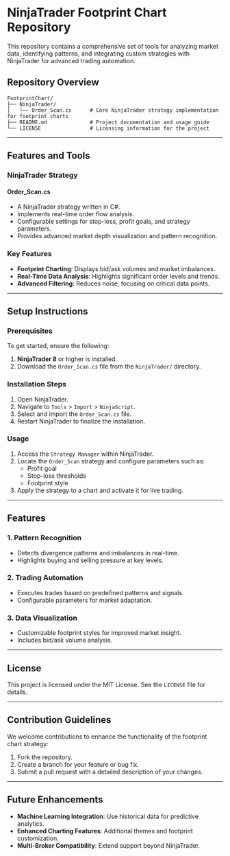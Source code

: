 # NinjaTrader Footprint Chart Repository

This repository contains a comprehensive set of tools for analyzing market data, identifying patterns, and integrating custom strategies with NinjaTrader for advanced trading automation.

## Repository Overview

```
FootprintChart/
├── NinjaTrader/
│   └── Order_Scan.cs      # Core NinjaTrader strategy implementation for footprint charts
├── README.md              # Project documentation and usage guide
└── LICENSE                # Licensing information for the project
```

---

## Features and Tools

### NinjaTrader Strategy

#### **Order_Scan.cs**
- A NinjaTrader strategy written in C#.
- Implements real-time order flow analysis.
- Configurable settings for stop-loss, profit goals, and strategy parameters.
- Provides advanced market depth visualization and pattern recognition.

### Key Features
- **Footprint Charting**: Displays bid/ask volumes and market imbalances.
- **Real-Time Data Analysis**: Highlights significant order levels and trends.
- **Advanced Filtering**: Reduces noise, focusing on critical data points.

---

## Setup Instructions

### Prerequisites

To get started, ensure the following:
1. **NinjaTrader 8** or higher is installed.
2. Download the `Order_Scan.cs` file from the `NinjaTrader/` directory.

### Installation Steps

1. Open NinjaTrader.
2. Navigate to `Tools` > `Import` > `NinjaScript`.
3. Select and import the `Order_Scan.cs` file.
4. Restart NinjaTrader to finalize the installation.

### Usage

1. Access the `Strategy Manager` within NinjaTrader.
2. Locate the `Order_Scan` strategy and configure parameters such as:
   - Profit goal
   - Stop-loss thresholds
   - Footprint style
3. Apply the strategy to a chart and activate it for live trading.

---

## Features

### 1. **Pattern Recognition**
- Detects divergence patterns and imbalances in real-time.
- Highlights buying and selling pressure at key levels.

### 2. **Trading Automation**
- Executes trades based on predefined patterns and signals.
- Configurable parameters for market adaptation.

### 3. **Data Visualization**
- Customizable footprint styles for improved market insight.
- Includes bid/ask volume analysis.

---

## License

This project is licensed under the MIT License. See the `LICENSE` file for details.

---

## Contribution Guidelines

We welcome contributions to enhance the functionality of the footprint chart strategy:
1. Fork the repository.
2. Create a branch for your feature or bug fix.
3. Submit a pull request with a detailed description of your changes.



---

## Future Enhancements

- **Machine Learning Integration**: Use historical data for predictive analytics.
- **Enhanced Charting Features**: Additional themes and footprint customization.
- **Multi-Broker Compatibility**: Extend support beyond NinjaTrader.

